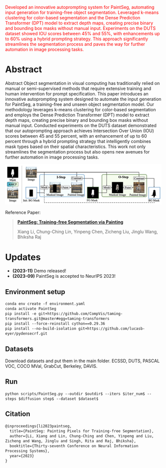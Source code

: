 <font color="red">Developed an innovative autoprompting system for PaintSeg, automating input generation for training-free object segmentation. Leveraged k-means clustering for color-based segmentation and the Dense Prediction Transformer (DPT) model to extract depth maps, creating precise binary and bounding box masks without manual input. Experiments on the DUTS dataset showed IOU scores between 45% and 55%, with enhancements up to 60% using a hybrid prompting strategy. This approach significantly streamlines the segmentation process and paves the way for further automation in image processing tasks.</font>

# Abstract
<!-- ![avatar](illustration.jpg) -->
Abstract
Object segmentation in visual computing has traditionally relied on manual or
semi-supervised methods that require extensive training and human intervention
for prompt specification. This paper introduces an innovative autoprompting system
designed to automate the input generation for PaintSeg, a training-free and
unseen object segmentation model. Our methodology leverages k-means clustering
for color-based segmentation and employs the Dense Prediction Transformer
(DPT) model to extract depth maps, creating precise binary and bounding
box masks without manual input. Conducted experiments on the DUTS dataset
demonstrated that our autoprompting approach achieves Intersection Over Union
(IOU) scores between 45 and 55 percent, with an enhancement of up to 60 percent
through a hybrid prompting strategy that intelligently combines mask types based
on their spatial characteristics. This work not only streamlines the segmentation
process but also opens new avenues for further automation in image processing
tasks.
<p align="center"><img src="images/paintseg.png" width="700"/></p>

Reference Paper:
> [**PaintSeg: Training-free Segmentation via Painting**](https://arxiv.org/abs/2305.19406)
>
> Xiang Li, Chung-Ching Lin, Yinpeng Chen, Zicheng Liu, Jinglu Wang, Bhiksha Raj

# Updates
- **(2023-11)** Demo released!
- **(2023-09)** PaintSeg is accepted to NeurIPS 2023!


## Environment setup
```
conda env create -f environment.yaml
conda activate PaintSeg
pip install -e git+https://github.com/CompVis/taming-transformers.git@master#egg=taming-transformers
pip install --force-reinstall cython==0.29.36
pip install --no-build-isolation git+https://github.com/lucasb-eyer/pydensecrf.git
```
## Datasets
Download datasets and put them in the main folder.
ECSSD, DUTS, PASCAL VOC, COCO MVal, GrabCut, Berkeley, DAVIS.

## Run
```angular2html
python scripts/PaintSeg.py --outdir $outdir$ --iters $iter_num$ --steps $diffusion step$ --dataset $dataset$ 
```
## Citation
```
@inproceedings{li2023paintseg,
  title={PaintSeg: Painting Pixels for Training-free Segmentation},
  author={Li, Xiang and Lin, Chung-Ching and Chen, Yinpeng and Liu, Zicheng and Wang, Jinglu and Singh, Rita and Raj, Bhiksha},
  booktitle={Thirty-seventh Conference on Neural Information Processing Systems},
  year={2023}
}
```
